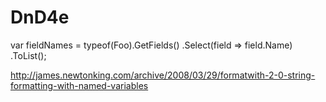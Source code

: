 # DnD4e
var fieldNames = typeof(Foo).GetFields()
                            .Select(field => field.Name)
                            .ToList();

http://james.newtonking.com/archive/2008/03/29/formatwith-2-0-string-formatting-with-named-variables
